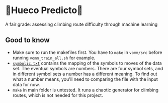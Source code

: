 # :mount_fuji:Hueco Predicto:crystal_ball:

A fair grade: assessing climbing route difficulty through machine learning

## Good to know

- Make sure to run the makefiles first. You have to `make` in `vomm/src` before running `vomm_train_all.sh` for example.
- [`symbolic.txt`](chaotic_route_setting_public/phoenix/app/strangebeta/symbolic.txt) contains the mapping of the symbols to moves of the data set. The eventual symbols are numbers. There are four symbol sets, and in different symbol sets a number has a different meaning. To find out what a number means, you'll need to comparing the file with the input data for now.
- `make` in main folder is untested. It runs a chaotic generator for climbing routes, which is not needed for this project.